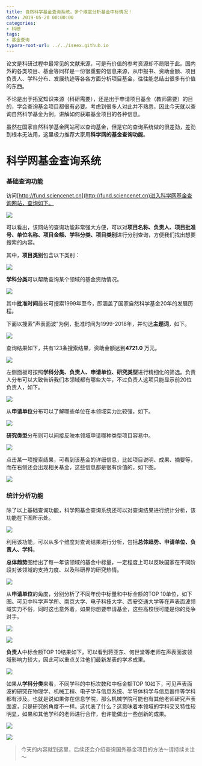 ```yaml
---
title: 自然科学基金查询系统，多个维度分析基金中标情况！
date: 2019-05-20 00:00:00
categories:
- 科研
tags:
- 基金查询
typora-root-url: ../../iseex.github.io
---
```


论文是科研过程中最常见的文献来源，可是有价值的参考资源却不局限于此。国内外的各类项目、基金等同样是一份很重要的信息来源，从申报书、资助金额、项目负责人、学科分布、发展轨迹等各各方面分析项目基金，往往能总结出很多有价值的东西。

不论是出于拓宽知识来源（科研需要），还是出于申请项目基金（教师需要）的目的，学会查询基金项目都很有必要。考虑到很多人对此并不熟悉，因此今天就以查询自然科学基金为例，讲解如何获取基金项目的各种信息。

虽然在国家自然科学基金网站可以查询基金，但是它的查询系统做的很差劲，差劲到根本无法用，这里极力推荐大家用**科学网的基金查询功能**。

# 科学网基金查询系统

### 基础查询功能

访问[http://fund.sciencenet.cn](http://fund.sciencenet.cn)进入科学网基金查询网站，查询如下。

![](/assets/images/posts/Tools/funding-search-homepage.png)

可以看出，该网站的查询功能非常强大方便，可以对**项目名称、负责人、项目批准号、单位名称、项目金额、学科分类、项目类别**进行分别查询，方便我们找出想要搜索的内容。

其中，**项目类别**包含以下类别：

![](/assets/images/posts/Tools/funding-type.png)

**学科分类**可以帮助查询某个领域的基金资助情况。

![](/assets/images/posts/Tools/search-discipline.png)

其中**批准时间**最长可搜索1999年至今，即涵盖了国家自然科学基金20年的发展历程。

下面以搜索"声表面波"为例，批准时间为1999-2018年，并勾选**主题词**，如下。

![](/assets/images/posts/Tools/search-saw.png)

查询结果如下，共有123条搜索结果，资助金额达到**4721.0** 万元。

![](/assets/images/posts/Tools/saw-search-result.png)

左侧面板可按照**学科分类、负责人、申请单位、研究类型**进行精细化的筛选。负责人分布可以大致告诉我们本领域都有哪些大牛，不过负责人这项只能显示前20位负责人，如下。

![](/assets/images/posts/Tools/sort-applier.png)

从**申请单位**分布可以了解哪些单位在本领域实力比较强，如下。

![](/assets/images/posts/Tools/sort-institute.png)

**研究类型**分布则可以间接反映本领域申请哪种类型项目容易中。

![](/assets/images/posts/Tools/sort-type.png)

点击某一项搜索结果，可看到该基金的详细信息，比如项目说明、成果、摘要等，而在右侧还会出现相关基金，这些信息都是很有价值的，如下图。

![](/assets/images/posts/Tools/funding-detailed-information.png)

### 统计分析功能

除了以上基础查询功能，科学网基金查询系统还可以对查询结果进行统计分析，该功能在下图所示处。

![](/assets/images/posts/Tools/results-analysis.png)

利用该功能，可以从多个维度对查询结果进行分析，包括**总体趋势、申请单位、负责人、学科**。

**总体趋势**图给出了每一年该领域的基金中标量，一定程度上可以反映国家在不同阶段对该领域的支持力度、以及科研界的研究热情。

![](/assets/images/posts/Tools/analysis-number.png)

从**申请单位**的角度，分别分析了不同年份中标量和中标金额的TOP 10单位，如下图。可见中科学声学所、南京大学、电子科技大学、西安交通大学等在声表面波领域实力不俗，同时这也意外着，如果你想要申请基金，这些高校很可能是你的竞争对手。

![](/assets/images/posts/Tools/analysis-institute-number.png)

![](/assets/images/posts/Tools/analysis-institute-money.png)

**负责人**中标金额TOP 10结果如下，可以看到蒋亚东、何世堂等老师在声表面波领域影响力较大，因此可以重点关注他们最新发表的学术成果。

![](/assets/images/posts/Tools/analysis-researcher.png)

如果从**学科分类**来看，不同学科的中标次数和中标金额TOP 10如下，可见声表面波的研究在物理学、机械工程、电子学与信息系统、半导体科学与信息器件等学科都有涉及。也就是说如果你在信息学院，那么机械学院可能也有其他老师研究声表面波，只是研究的角度不一样。这代表了什么？这意味着本领域的学科交叉特性较明显，如果和其他学科的老师进行合作，也许能做出一些创新的成果。

![](/assets/images/posts/Tools/analysis-discipline-number.png)

![](/assets/images/posts/Tools/analysis-discipline-money.png)

> 今天的内容就到这里，后续还会介绍查询国外基金项目的方法～请持续关注～